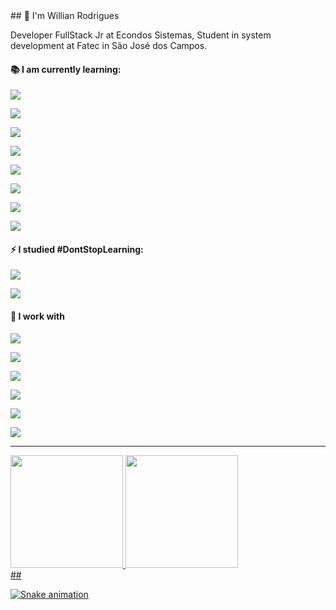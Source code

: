 <!-- ![Willian Rodrigues](https://github.com/Willian-Rodrigues/Willian-Rodrigues/blob/master/linkedin-cover.svg?raw=true)

 -->## 👋 I'm Willian Rodrigues

Developer FullStack Jr at Econdos Sistemas, Student in system development at Fatec in São José dos Campos.

#### 📚 I am currently learning:

![](https://img.shields.io/badge/next.js-000000?style=for-the-badge&logo=nextdotjs&logoColor=white)

![](https://img.shields.io/badge/Redux-593D88?style=for-the-badge&logo=redux&logoColor=white)

![](https://img.shields.io/badge/Material--UI-0081CB?style=for-the-badge&logo=material-ui&logoColor=white)

![](https://img.shields.io/badge/Bootstrap-563D7C?style=for-the-badge&logo=bootstrap&logoColor=white)

![](https://img.shields.io/badge/PostgreSQL-316192?style=for-the-badge&logo=postgresql&logoColor=white)

![](https://img.shields.io/badge/Webpack-8DD6F9?style=for-the-badge&logo=Webpack&logoColor=white)

![](https://img.shields.io/badge/Webpack-8DD6F9?style=for-the-badge&logo=Webpack&logoColor=white)

![](https://img.shields.io/badge/Sass-CC6699?style=for-the-badge&logo=sass&logoColor=white)

#### ⚡ I studied #DontStopLearning:

![](https://img.shields.io/badge/React-20232A?style=for-the-badge&logo=react&logoColor=61DAFB)

![](https://img.shields.io/badge/React_Native-20232A?style=for-the-badge&logo=react&logoColor=61DAFB)

#### 🔭 I work with

![](https://img.shields.io/badge/Node.js-339933?style=for-the-badge&logo=nodedotjs&logoColor=white)

![](https://img.shields.io/badge/TypeScript-007ACC?style=for-the-badge&logo=typescript&logoColor=white)

![](https://img.shields.io/badge/Angular-DD0031?style=for-the-badge&logo=angular&logoColor=white)

![](https://img.shields.io/badge/Ionic-3880FF?style=for-the-badge&logo=ionic&logoColor=white)

![](https://img.shields.io/badge/MongoDB-white?style=for-the-badge&logo=mongodb&logoColor=4EA94B)

![](https://img.shields.io/badge/Mocha-8D6748?style=for-the-badge&logo=Mocha&logoColor=white)

<hr/>

<div align="left">
  <a href="http://rick-schultz.com">
  <img height="180em" src="https://github-readme-stats.vercel.app/api?username=Willian-Rodrigues&show_icons=true&theme=dark&include_all_commits=true&count_private=true"/>
  <img height="180em" src="https://github-readme-stats.vercel.app/api/top-langs/?username=Willian-Rodrigues&layout=compact&langs_count=7&theme=dark"/>
</div>  
  ##
 
<div> 
 
  ![Snake animation](https://github.com/Willian-Rodrigues/Willian-Rodrigues/blob/output/github-contribution-grid-snake.svg)
 
</div>
